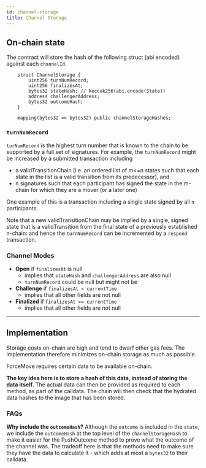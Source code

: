 ```yaml
---
id: channel-storage
title: Channel Storage
---
```


## On-chain state

The contract will store the hash of the following struct (abi encoded) against each `channelId`.

```solidity
    struct ChannelStorage {
        uint256 turnNumRecord;
        uint256 finalizesAt;
        bytes32 stateHash; // keccak256(abi.encode(State))
        address challengerAddress;
        bytes32 outcomeHash;
    }

    mapping(bytes32 => bytes32) public channelStorageHashes;
```

### `turnNumRecord`

`turNumRecord` is the highest turn number that is known to the chain to be supported by a full set of signatures. For example, the `turnNumRecord` might be increased by a submitted transaction including

- a validTransitionChain (i.e. an ordered list of m<=n states such that each state in the list is a valid transition from its predecessor), and
- n signatures such that each participant has signed the state in the m-chain for which they are a mover (or a later one)

One example of this is a transaction including a single state signed by all `n` participants.

Note that a new validTransitionChain may be implied by a single, signed state that is a validTransition from the final state of a previously established n-chain: and hence the `turnNumRecord` can be incremented by a `respond` transaction.

### Channel Modes

- **Open** if `finalizesAt` is null
  - implies that `stateHash` and `challengerAddress` are also null
  - `turnNumRecord` could be null but might not be
- **Challenge** if `finalizesAt < currentTime`
  - implies that all other fields are not null
- **Finalized** if `finalizesAt >= currentTime`
  - implies that all other fields are not null

---

## Implementation

Storage costs on-chain are high and tend to dwarf other gas fees. The implementation therefore minimizes on-chain storage as much as possible.

ForceMove requires certain data to be available on-chain.

**The key idea here is to store a hash of this data, instead of storing the data itself.** The actual data can then be provided as required to each method, as part of the calldata. The chain will then check that the hydrated data hashes to the image that has been stored.

### FAQs

**Why include the `outcomeHash`?** Although the `outcome` is included in the `state`, we include the `outcomeHash` at the top level of the `channelStorageHash` to make it easier for the PushOutcome method to prove what the outcome of the channel was. The tradeoff here is that the methods need to make sure they have the data to calculate it - which adds at most a `bytes32` to their calldata.

